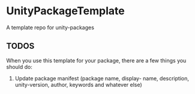 # UnityPackageTemplate

A template repo for unity-packages

## TODOS

When you use this template for your package, there are a few things you should
do:

1. Update package manifest (package name, display- name, description,
   unity-version, author, keywords and whatever else)
